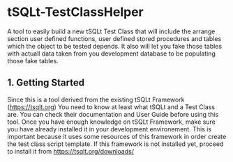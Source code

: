 # tSQLt-TestClassHelper
A tool to easily build a new tSQLt Test Class that will include the arrange section user defined functions, user defined stored procedures and tables which the object to be tested depends. It also will let you fake those tables with actuall data taken from you development database to be populating those fake tables.

## 1. Getting Started
Since this is a tool derived from the existing tSQLt Framework (https://tsqlt.org) You need to know at least what tSQLt and a Test Class are. You can check their documentation and User Guide before using this tool.
Once you have enough knowledge on tSQLt Framework, make sure you have already installed it in your development environement. This is important because it uses some resources of this framework in order create the test class script template. If this framework is not installed yet, proceed to install it from https://tsqlt.org/downloads/
